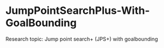 # JumpPointSearchPlus-With-GoalBounding 

Research topic: Jump point search+ (JPS+) with goalbounding